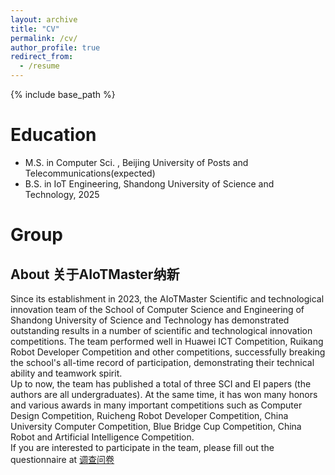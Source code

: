 ```yaml
---
layout: archive
title: "CV"
permalink: /cv/
author_profile: true
redirect_from:
  - /resume
---
```


{% include base_path %}

Education
======
* M.S. in Computer Sci. , Beijing University of Posts and Telecommunications(expected)
* B.S. in IoT Engineering, Shandong University of Science and Technology, 2025

Group
======
## About 关于AIoTMaster纳新

Since its establishment in 2023, the AIoTMaster Scientific and technological innovation team of the School of Computer Science and Engineering of Shandong University of Science and Technology has demonstrated outstanding results in a number of scientific and technological innovation competitions. The team performed well in Huawei ICT Competition, Ruikang Robot Developer Competition and other competitions, successfully breaking the school's all-time record of participation, demonstrating their technical ability and teamwork spirit. \
Up to now, the team has published a total of three SCI and EI papers (the authors are all undergraduates). At the same time, it has won many honors and various awards in many important competitions such as Computer Design Competition, Ruicheng Robot Developer Competition, China University Computer Competition, Blue Bridge Cup Competition, China Robot and Artificial Intelligence Competition. \
If you are interested to participate in the team, please fill out the questionnaire at [调查问卷](https://www.wjx.cn/vm/YdOz7yJ.aspx)
